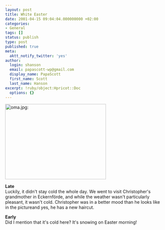 ```yaml
---
layout: post
title: White Easter
date: 2001-04-15 09:04:04.000000000 +02:00
categories:
- General
tags: []
status: publish
type: post
published: true
meta:
  aktt_notify_twitter: 'yes'
author:
  login: shanson
  email: papascott-wp@gmail.com
  display_name: PapaScott
  first_name: Scott
  last_name: Hanson
excerpt: !ruby/object:Hpricot::Doc
  options: {}
---
```

<p><img src="http://www.papascott.de/wordpress/wp-content/uploads/2001/04/oma.jpg" height="243" width="325" border="0" alt="oma.jpg: " /></p>
<p><b>Late</b><br />
Luckily, it didn't stay cold the whole day. We went to visit Christopher's grandmother in Eckernförde, and while the weather wasn't particularly pleasant, it wasn't cold. Christopher was in a better mood than he looks like in the pictureand yes, he has a new haircut.</p>
<p><b>Early</b><br />
Did I mention that it's cold here? It's snowing on Easter morning!</p>

